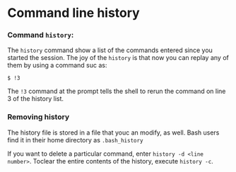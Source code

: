 # Command line history


### Command `history`:
The `history` command show a list of the commands entered since you started the session. The joy of the `history` is that now you can replay any of them by using a command suc as: 

```
$ !3
```

The `!3` command at the prompt tells the shell to rerun the command on line 3 of the history list. 


### Removing history
The history file is stored in a file that youc an modify, as well. Bash users find it in their home directory as `.bash_history`

If you want to delete a particular command, enter `history -d <line number>`. Toclear the entire contents of the history, execute `history -c`.

